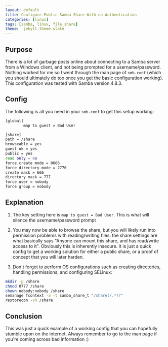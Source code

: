 ```yaml
---
layout: default
title: Configure Public Samba Share With no Authentication
categories: [linux]
tags: [samba, linux, file_share]
theme:  jekyll-theme-slate
---
```

## Purpose
There is a lot of garbage posts online about connecting to a Samba server from a Windows client, and not being prompted for a username/password.
Nothing worked for me so I went through the man page of `smb.conf` (which you should ultimately do too once you get the basic
configuration working). This configuration was tested with Samba version 4.8.3.

## Config
The following is all you need in your `smb.conf` to get this setup working:

```bash
[global]
        map to guest = Bad User

[share]
path = /share
browseable = yes
guest ok = yes
public = yes
read only = no
force create mode = 0666
force directory mode = 2770
create mask = 666
directory mask = 777
force user = nobody
force group = nobody
```

## Explanation

1. The key setting here is `map to guest = Bad User`. This is what will silence the username/password prompt

2. You may now be able to browse the share, but you will likely run into permission problems with reading/writing files.
the share settings are what basically says "Anyone can mount this share, and has read/write access to it". Obviously this is inherently
insecure. It is just a quick config to get a working solution for either a public share, or a proof of concept that you will later harden.

3. Don't forget to perform OS configurations such as creating directories, handling permissions, and configuring SELinux:
```bash
mkdir -p /share
chmod 0777 /share
chown nobody:nobody /share
semanage fcontext -a -t samba_share_t "/share(/.*)?"
restorecon -vR /share
```

## Conclusion
This was just a quick example of a working config that you can hopefully stumble upon on the internet. Always remember to go to the man page if you're coming across bad information :)
